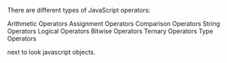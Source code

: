 There are different types of JavaScript operators:

Arithmetic Operators
Assignment Operators
Comparison Operators
String Operators
Logical Operators
Bitwise Operators
Ternary Operators
Type Operators


next to look javascript objects.
